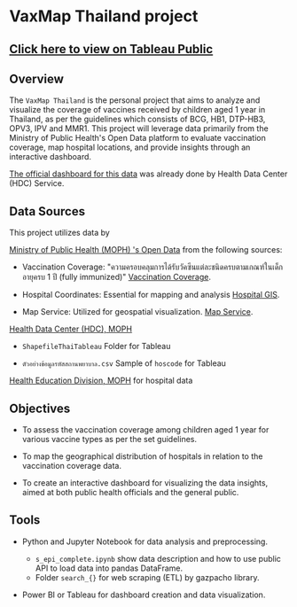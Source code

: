 # VaxMap Thailand project

## [Click here to view on Tableau Public](https://public.tableau.com/app/profile/vitchakorn.poonyakanok/viz/EPIMapThailand/s-epi-complete)
 
## Overview
The `VaxMap Thailand` is the personal project that aims to analyze and visualize the coverage of vaccines received by children aged 1 year in Thailand, as per the guidelines which consists of BCG, HB1, DTP-HB3, OPV3, IPV and MMR1. This project will leverage data primarily from the Ministry of Public Health's Open Data platform to evaluate vaccination coverage, map hospital locations, and provide insights through an interactive dashboard.

[The official dashboard for this data](https://hdcservice.moph.go.th/hdc/reports/report.php?cat_id=4df360514655f79f13901ef1181ca1c7&id=28dd2c7955ce926456240b2ff0100bde) was already done by Health Data Center (HDC) Service.

## Data Sources
This project utilizes data by

[Ministry of Public Health (MOPH) 's Open Data](https://opendata.moph.go.th/) from the following sources:

- Vaccination Coverage: "ความครอบคลุมการได้รับวัคซีนแต่ละชนิดครบตามเกณฑ์ในเด็กอายุครบ 1 ปี (fully immunized)" [Vaccination Coverage](https://opendata.moph.go.th/th/services/summary-table/4df360514655f79f13901ef1181ca1c7/s_epi_complete/28dd2c7955ce926456240b2ff0100bde).

- Hospital Coordinates: Essential for mapping and analysis [Hospital GIS](https://opendata.moph.go.th/th/services/hospital-gis).

- Map Service: Utilized for geospatial visualization. [Map Service](https://opendata.moph.go.th/th/services/map).

[Health Data Center (HDC), MOPH](https://dmd-ict.moph.go.th/main/download)

- `ShapefileThaiTableau` Folder for Tableau

- `ตัวอย่างข้อมูลรหัสสถานพยาบาล.csv` Sample of `hoscode` for Tableau

[Health Education Division, MOPH](https://healthgate.hss.moph.go.th/) for hospital data


## Objectives
- To assess the vaccination coverage among children aged 1 year for various vaccine types as per the set guidelines.

- To map the geographical distribution of hospitals in relation to the vaccination coverage data.

- To create an interactive dashboard for visualizing the data insights, aimed at both public health officials and the general public.

## Tools
- Python and Jupyter Notebook for data analysis and preprocessing.
    - `s_epi_complete.ipynb` show data description and how to use public API to load data into pandas DataFrame.
    - Folder `search_{}` for web scraping (ETL) by gazpacho library.

- Power BI or Tableau for dashboard creation and data visualization.
